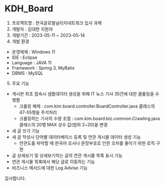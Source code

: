 # KDH_Board
1. 프로젝트명 : 한국글로벌널리지네트워크 입사 과제
2. 개발자 : 김대현 지원자
3. 개발기간 : 2023-05-11 ~ 2023-05-14
4. 개발 환경
  - 운영체제 : Windows 11
  - IDE : Eclipse
  - Language : JAVA 11
  - Framework : Spring 3, MyBatis
  - DBMS : MySQL 
5. 주요 기능
  - 게시판 최초 접속시 샘플데이터 생성을 위해 IT 뉴스 기사 35건에 대한 클롤링을 수행함
    - 크롤링 해제 : com.kim.board.controller.BoardController.java 클래스의 47-55행을 주석처리
    - 크롤링하는 기사의 수량 조절 : com.kim.board.biz.common.Crawling.java 클래스의 20행 MAX 상수 값(범위 2~20)을 변경
  - 새 글 쓰기 기능
  - 새 글 작성시 단어별 데이터베이스 등록 및 연관 게시물 데이터 생성 기능
    - 연관도를 파악할 때 한국어 조사나 문장부호로 인한 오차를 줄이기 위한 로직 구현
  - 글 상세보기 및 상세보기하는 글의 연관 게시물 목록 표시 기능
  - 연관 게시물 목록에서 해당 글로 이동하는 기능
  - 비즈니스 메서드에 대한 Log Advise 기능
 
 감사합니다.
